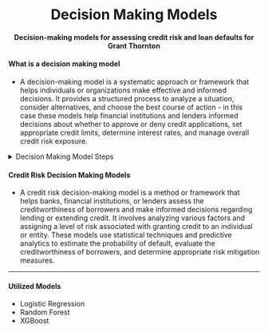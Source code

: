 <h1 align="center"> Decision Making Models </h1>
<h4 align="center"> Decision-making models for assessing credit risk and loan defaults for Grant Thornton </h4>
<h4 align="left"> What is a decision making model </h4>
<ul>
  <li>
    A decision-making model is a systematic approach or framework that helps individuals or organizations make effective and informed decisions. It provides a structured
    process to analyze a situation, consider alternatives, and choose the best course of action - in this case these models help financial institutions and lenders 
    informed decisions about whether to approve or deny credit applications, set appropriate credit limits, determine interest rates, and manage overall credit risk exposure.
  </li>
</ul>

<details>
    <summary>
        Decision Making Model Steps
    </summary>
<ul>
  <li> Identify the decision: Clearly define the problem or the decision that needs to be made. This step involves understanding the context, the objectives, and the desired
    outcomes. </li>
  <li> Gather information: Collect relevant data, facts, and any other information that may be necessary for evaluating the options and making an informed decision. This
    could involve research, analysis, and seeking input from experts or stakeholders. </li>
  <li> Generate alternatives: Brainstorm and generate a range of possible solutions or alternatives to address the decision at hand. Encourage creativity and explore
    different perspectives to ensure a comprehensive set of options. </li>
  <li> Evaluate alternatives: Assess and compare the pros and cons of each alternative against the defined objectives and criteria. This may involve considering factors such
    as feasibility, cost, risks, potential benefits, and ethical considerations. </li>
  <li> Make a choice: Based on the evaluation, select the best alternative or combination of alternatives that aligns with the objectives and offers the most favorable
    outcome. This step may involve prioritizing options, reaching a consensus, or making a judgment based on logical reasoning. </li>
  <li> Implement the decision: Develop an action plan to execute the chosen alternative. Identify the required resources, assign responsibilities, and establish a timeline
    for implementation. </li>
  <li> Review and learn: Monitor the implementation of the decision and evaluate its effectiveness. Assess whether the desired outcomes are being achieved and make any
    necessary adjustments or improvements. </li>
</ul>
</details>

<h4 align="left"> Credit Risk Decision Making Models </h4>
<ul>
  <li>
    A credit risk decision-making model is a method or framework that helps banks, financial institutions, or lenders assess the creditworthiness of borrowers and make
    informed decisions regarding lending or extending credit. It involves analyzing various factors and assigning a level of risk associated with granting credit to an
    individual or entity. These models use statistical techniques and predictive analytics to estimate the probability of default, evaluate the creditworthiness of
    borrowers, and determine appropriate risk mitigation measures.
  </li>
</ul>

---
<h4 align="left"> Utilized Models </h4>
<ul>
  <li> Logistic Regression </li>
  <li> Random Forest </li>
  <li> XGBoost </li>
</ul>
